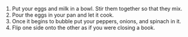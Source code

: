 1. Put your eggs and milk in a bowl. Stir them together so that they mix.
2. Pour the eggs in your pan and let it cook. 
3. Once it begins to bubble put your peppers, onions, and spinach in it.
4. Flip one side onto the other as if you were closing a book.  